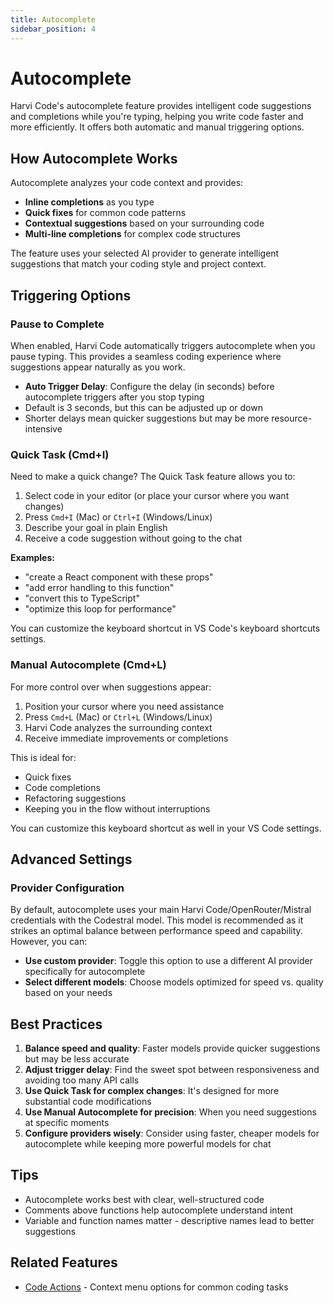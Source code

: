 ```yaml
---
title: Autocomplete
sidebar_position: 4
---
```


# Autocomplete

Harvi Code's autocomplete feature provides intelligent code suggestions and completions while you're typing, helping you write code faster and more efficiently. It offers both automatic and manual triggering options.

## How Autocomplete Works

Autocomplete analyzes your code context and provides:

- **Inline completions** as you type
- **Quick fixes** for common code patterns
- **Contextual suggestions** based on your surrounding code
- **Multi-line completions** for complex code structures

The feature uses your selected AI provider to generate intelligent suggestions that match your coding style and project context.

## Triggering Options

### Pause to Complete

When enabled, Harvi Code automatically triggers autocomplete when you pause typing. This provides a seamless coding experience where suggestions appear naturally as you work.

- **Auto Trigger Delay**: Configure the delay (in seconds) before autocomplete triggers after you stop typing
- Default is 3 seconds, but this can be adjusted up or down
- Shorter delays mean quicker suggestions but may be more resource-intensive

### Quick Task (Cmd+I)

Need to make a quick change? The Quick Task feature allows you to:

1. Select code in your editor (or place your cursor where you want changes)
2. Press `Cmd+I` (Mac) or `Ctrl+I` (Windows/Linux)
3. Describe your goal in plain English
4. Receive a code suggestion without going to the chat

**Examples:**

- "create a React component with these props"
- "add error handling to this function"
- "convert this to TypeScript"
- "optimize this loop for performance"

You can customize the keyboard shortcut in VS Code's keyboard shortcuts settings.

### Manual Autocomplete (Cmd+L)

For more control over when suggestions appear:

1. Position your cursor where you need assistance
2. Press `Cmd+L` (Mac) or `Ctrl+L` (Windows/Linux)
3. Harvi Code analyzes the surrounding context
4. Receive immediate improvements or completions

This is ideal for:

- Quick fixes
- Code completions
- Refactoring suggestions
- Keeping you in the flow without interruptions

You can customize this keyboard shortcut as well in your VS Code settings.

## Advanced Settings

### Provider Configuration

By default, autocomplete uses your main Harvi Code/OpenRouter/Mistral credentials with the Codestral model.
This model is recommended as it strikes an optimal balance between performance speed and capability.
However, you can:

- **Use custom provider**: Toggle this option to use a different AI provider specifically for autocomplete
- **Select different models**: Choose models optimized for speed vs. quality based on your needs

## Best Practices

1. **Balance speed and quality**: Faster models provide quicker suggestions but may be less accurate
2. **Adjust trigger delay**: Find the sweet spot between responsiveness and avoiding too many API calls
3. **Use Quick Task for complex changes**: It's designed for more substantial code modifications
4. **Use Manual Autocomplete for precision**: When you need suggestions at specific moments
5. **Configure providers wisely**: Consider using faster, cheaper models for autocomplete while keeping more powerful models for chat

## Tips

- Autocomplete works best with clear, well-structured code
- Comments above functions help autocomplete understand intent
- Variable and function names matter - descriptive names lead to better suggestions

## Related Features

- [Code Actions](../features/code-actions) - Context menu options for common coding tasks
